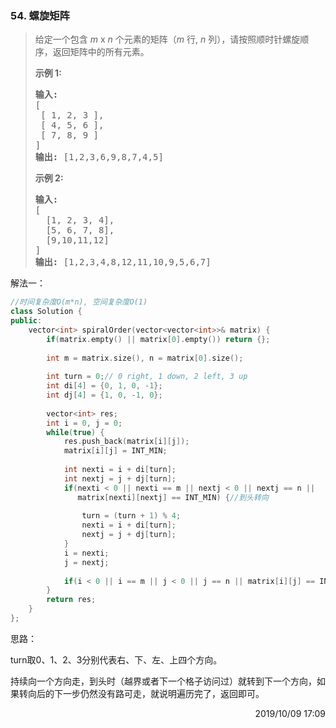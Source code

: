 ### 54. 螺旋矩阵

> <div class="content__2ebE"><p>给定一个包含&nbsp;<em>m</em> x <em>n</em>&nbsp;个元素的矩阵（<em>m</em> 行, <em>n</em> 列），请按照顺时针螺旋顺序，返回矩阵中的所有元素。</p>
> 
> <p><strong>示例&nbsp;1:</strong></p>
> 
> <pre><strong>输入:</strong>
> [
>  [ 1, 2, 3 ],
>  [ 4, 5, 6 ],
>  [ 7, 8, 9 ]
> ]
> <strong>输出:</strong> [1,2,3,6,9,8,7,4,5]
> </pre>
> 
> <p><strong>示例&nbsp;2:</strong></p>
> 
> <pre><strong>输入:</strong>
> [
>   [1, 2, 3, 4],
>   [5, 6, 7, 8],
>   [9,10,11,12]
> ]
> <strong>输出:</strong> [1,2,3,4,8,12,11,10,9,5,6,7]
> </pre>
> </div>

解法一：
```cpp
//时间复杂度O(m*n), 空间复杂度O(1)
class Solution {
public:
    vector<int> spiralOrder(vector<vector<int>>& matrix) {
        if(matrix.empty() || matrix[0].empty()) return {};
        
        int m = matrix.size(), n = matrix[0].size();
        
        int turn = 0;// 0 right, 1 down, 2 left, 3 up
        int di[4] = {0, 1, 0, -1};
        int dj[4] = {1, 0, -1, 0};
        
        vector<int> res;
        int i = 0, j = 0;
        while(true) {
            res.push_back(matrix[i][j]);
            matrix[i][j] = INT_MIN;
            
            int nexti = i + di[turn];
            int nextj = j + dj[turn];
            if(nexti < 0 || nexti == m || nextj < 0 || nextj == n ||
               matrix[nexti][nextj] == INT_MIN) {//到头转向
                
                turn = (turn + 1) % 4;
                nexti = i + di[turn];
                nextj = j + dj[turn];
            }
            i = nexti;
            j = nextj;
            
            if(i < 0 || i == m || j < 0 || j == n || matrix[i][j] == INT_MIN) break;//转向之后仍没有路
        }
        return res;
    }
};
```

思路：

turn取0、1、2、3分别代表右、下、左、上四个方向。

持续向一个方向走，到头时（越界或者下一个格子访问过）就转到下一个方向，如果转向后的下一步仍然没有路可走，就说明遍历完了，返回即可。

<div style="text-align: right"> 2019/10/09 17:09 </div>